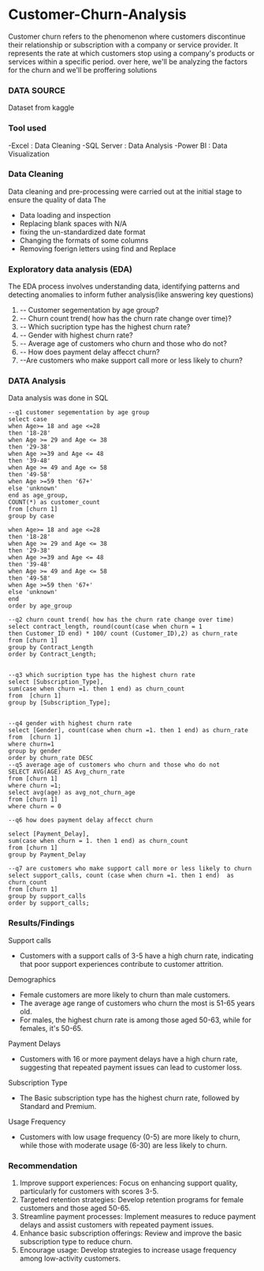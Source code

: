 # Customer-Churn-Analysis
Customer churn refers to the phenomenon where customers discontinue their relationship or subscription with a company or service provider. It represents the rate at which customers stop using a company's products or services within a specific period.  over here, we'll be analyzing the factors for the  churn and we'll be proffering solutions 

### DATA SOURCE
Dataset from kaggle

### Tool used
-Excel : Data Cleaning
-SQL Server : Data Analysis
-Power BI : Data Visualization

### Data Cleaning
Data cleaning and pre-processing were carried out at the initial stage to ensure the quality of data
The 
- Data loading and inspection
- Replacing blank spaces with N/A
- fixing the un-standardized date format
- Changing the formats of some columns
- Removing foerign letters using find and Replace



### Exploratory data analysis (EDA)
The EDA process involves understanding data, identifying patterns and detecting anomalies to inform futher analysis(like answering key questions)
1. -- Customer segementation by age group?
2. -- Churn count trend( how has the churn rate change over time)?
3. --  Which sucription type has the highest churn rate?
4. -- Gender with highest churn rate?
5. -- Average age of customers who churn and those who do not?
6. -- How does payment delay affecct churn?
7. --Are customers who make support call more or less likely to churn?

### DATA Analysis
Data analysis was done in SQL

~~~
--q1 customer segementation by age group
select case
when Age>= 18 and age <=28
then '18-28'
when Age >= 29 and Age <= 38
then '29-38'
when Age >=39 and Age <= 48
then '39-48'
when Age >= 49 and Age <= 58
then '49-58'
when Age >=59 then '67+'
else 'unknown'
end as age_group,
COUNT(*) as customer_count
from [churn 1]
group by case

when Age>= 18 and age <=28
then '18-28'
when Age >= 29 and Age <= 38
then '29-38'
when Age >=39 and Age <= 48
then '39-48'
when Age >= 49 and Age <= 58
then '49-58'
when Age >=59 then '67+'
else 'unknown'
end
order by age_group

--q2 churn count trend( how has the churn rate change over time)
select contract_length, round(count(case when churn = 1
then Customer_ID end) * 100/ count (Customer_ID),2) as churn_rate
from [churn 1]
group by Contract_Length
order by Contract_Length;


--q3 which sucription type has the highest churn rate
select [Subscription_Type],
sum(case when churn =1. then 1 end) as churn_count
from  [churn 1]
group by [Subscription_Type];


--q4 gender with highest churn rate
select [Gender], count(case when churn =1. then 1 end) as churn_rate
from  [churn 1]
where churn=1
group by gender
order by churn_rate DESC 
--q5 average age of customers who churn and those who do not
SELECT AVG(AGE) AS Avg_churn_rate
from [churn 1]
where churn =1;
select avg(age) as avg_not_churn_age
from [churn 1]
where churn = 0

--q6 how does payment delay affecct churn

select [Payment_Delay],
sum(case when churn = 1. then 1 end) as churn_count
from [churn 1]
group by Payment_Delay

--q7 are customers who make support call more or less likely to churn
select support_calls, count (case when churn =1. then 1 end)  as churn_count
from [churn 1]
group by support_calls
order by support_calls;
~~~

### Results/Findings
Support calls 
- Customers with a support calls of 3-5 have a high churn rate, indicating that poor support experiences contribute to customer attrition.

Demographics
- Female customers are more likely to churn than male customers.
- The average age range of customers who churn the most is 51-65 years old.
- For males, the highest churn rate is among those aged 50-63, while for females, it's 50-65.

Payment Delays
- Customers with 16 or more payment delays have a high churn rate, suggesting that repeated payment issues can lead to customer loss.

Subscription Type
- The Basic subscription type has the highest churn rate, followed by Standard and Premium.

Usage Frequency
- Customers with low usage frequency (0-5) are more likely to churn, while those with moderate usage (6-30) are less likely to churn.

### Recommendation 
1. Improve support experiences: Focus on enhancing support quality, particularly for customers with scores 3-5.
2. Targeted retention strategies: Develop retention programs for female customers and those aged 50-65.
3. Streamline payment processes: Implement measures to reduce payment delays and assist customers with repeated payment issues.
4. Enhance basic subscription offerings: Review and improve the basic subscription type to reduce churn.
5. Encourage usage: Develop strategies to increase usage frequency among low-activity customers.



